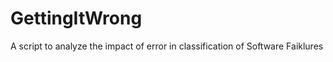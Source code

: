 GettingItWrong
==============

A script to analyze the impact of error in classification of Software Faiklures
